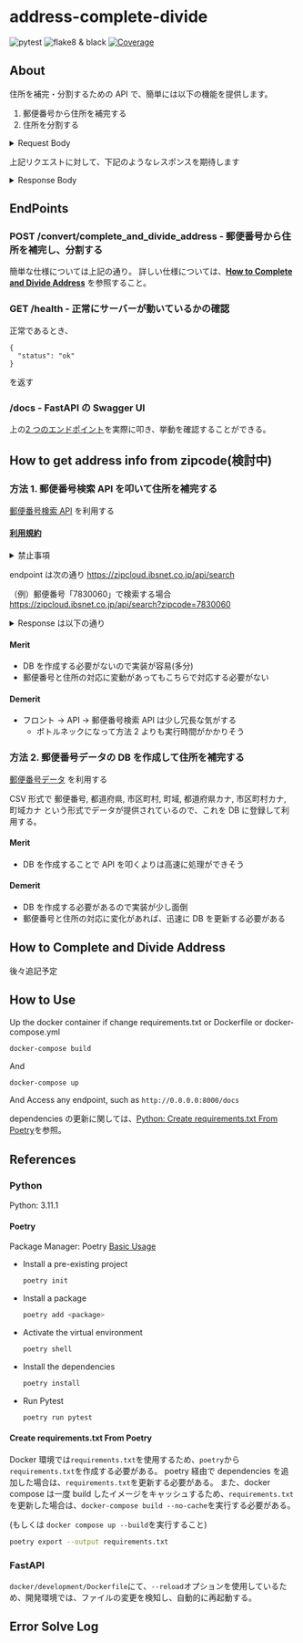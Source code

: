 # address-complete-divide

![pytest](https://github.com/haruboring/address-complete-divide/actions/workflows/pytest.yml/badge.svg)
![flake8 & black](https://github.com/haruboring/address-complete-divide/actions/workflows/linter.yml/badge.svg)
[![Coverage](https://img.shields.io/endpoint?url=https://gist.githubusercontent.com/haruboring/9c19de175b7ce5bcfd2eb2ed26a60d40/raw/pytest-coverage-comment.json)](https://github.com/haruboring/address-complete-divide-api/actions/workflows/pytest.yml)

## About

住所を補完・分割するための API で、簡単には以下の機能を提供します。

1. 郵便番号から住所を補完する
2. 住所を分割する

<details><summary> Request Body </summary>

```json
{
  [
    {
      "zipcode": "105-0011",
      "address": "芝公園４丁目２−８"
    },
    {
      "zipcode": "",
      "address": "東京都千代田区千代田1番1号"
    },
    {
      "zipcode": "1000014",
      "address": "永田町１丁目７−１国会議事堂１２３号室"
    }
  ]
}
```

</details>

上記リクエストに対して、下記のようなレスポンスを期待します

<details><summary> Response Body </summary>

```json
{
	"completed_count": 2,
	"addresses": [
		{
			"prefecture": "東京都",
			"city": "港区",
			"town": "芝公園",
			"house_number": "4-2-8",
			"building_name": "",
			"room_number": ""
		},
		{
			"prefecture": "東京都",
			"city": "千代田区",
			"town": "千代田",
			"house_number": "1-1",
			"building_name": "",
			"room_number": ""
		},
		{
			"prefecture": "東京都",
			"city": "永田町",
			"town": "",
			"house_number": "1-7-1",
			"building_name": "国会議事堂",
			"room_number": "123号室"
		}
	]
}
```

</details>

## EndPoints

### POST /convert/complete_and_divide_address - 郵便番号から住所を補完し、分割する

簡単な仕様については上記の通り。
詳しい仕様については、[**How to Complete and Divide Address**](#how-to-complete-and-divide-address) を参照すること。

### GET /health - 正常にサーバーが動いているかの確認

正常であるとき、

```
{
  "status": "ok"
}
```

を返す

### /docs - FastAPI の Swagger UI

上の[2 つのエンドポイント](#endpoints)を実際に叩き、挙動を確認することができる。

## How to get address info from zipcode(検討中)

### 方法 1. 郵便番号検索 API を叩いて住所を補完する

[郵便番号検索 API](http://zipcloud.ibsnet.co.jp/doc/api) を利用する

#### [利用規約](http://zipcloud.ibsnet.co.jp/rule/api)

<details><summary> 禁止事項 </summary>

> ユーザは、本 API の利用に際して、以下の各号に定める事項を行ってはならないものとします。
>
> 1. 形態の如何を問わず、本規約の定めに反する態様で本 API を利用すること
> 2. 本 API により提供される機能のみを提供することを目的とした対象サイトにおいて本 API を利用すること、およびこれと同視し得るような態様にて対象サイトにて本 API を利用すること
> 3. 法律、規則、条例等の制定法に反する行為、又はそれを勧誘・助長する行為
> 4. 虚偽の情報をコンテンツに掲載し、コンテンツ閲覧者を欺く行為
> 5. 当社または第三者の知的財産権その他の権利を侵害する内容
> 6. 本 API の運営、又はネットワークやシステムを妨害する行為
> 7. 当社が、過度若しくは不適切と判断する商用目的の宣伝・広告行為
> 8. 有害なコンピュータウィルス、コード、ファイル、プログラム等を開示する行為、若しくは開示されている場所について示唆する行為
> 9. 犯罪行為に関わる内容、差別的表現その他公序良俗に反する内容
> 10. アダルトコンテンツ、不潔またはグロテスクなコンテンツ等一般人が不快感を覚える内容その他青少年も含めた不特定多数のユーザによる閲覧に適さない内容
> 11. 選挙の事前運動、選挙運動またはこれらに類似する行為、および公職選挙法に抵触する行為
> 12. その他公序良俗、一般常識に反する行為
> 13. その他当社が不適切であると判断する行為

</details>

endpoint は次の通り https://zipcloud.ibsnet.co.jp/api/search

（例）郵便番号「7830060」で検索する場合
https://zipcloud.ibsnet.co.jp/api/search?zipcode=7830060

<details><summary> Response は以下の通り </summary>

```json
{
	"message": null,
	"results": [
		{
			"address1": "北海道",
			"address2": "美唄市",
			"address3": "上美唄町協和",
			"kana1": "ﾎｯｶｲﾄﾞｳ",
			"kana2": "ﾋﾞﾊﾞｲｼ",
			"kana3": "ｶﾐﾋﾞﾊﾞｲﾁｮｳｷｮｳﾜ",
			"prefcode": "1",
			"zipcode": "0790177"
		},
		{
			"address1": "北海道",
			"address2": "美唄市",
			"address3": "上美唄町南",
			"kana1": "ﾎｯｶｲﾄﾞｳ",
			"kana2": "ﾋﾞﾊﾞｲｼ",
			"kana3": "ｶﾐﾋﾞﾊﾞｲﾁｮｳﾐﾅﾐ",
			"prefcode": "1",
			"zipcode": "0790177"
		}
	],
	"status": 200
}
```

</details>

#### Merit

- DB を作成する必要がないので実装が容易(多分)
- 郵便番号と住所の対応に変動があってもこちらで対応する必要がない

#### Demerit

- フロント -> API -> 郵便番号検索 API は少し冗長な気がする
  - ボトルネックになって方法 2 よりも実行時間がかかりそう

### 方法 2. 郵便番号データの DB を作成して住所を補完する

[郵便番号データ](http://zipcloud.ibsnet.co.jp/) を利用する

CSV 形式で
郵便番号, 都道府県, 市区町村, 町域, 都道府県カナ, 市区町村カナ, 町域カナ
という形式でデータが提供されているので、これを DB に登録して利用する。

#### Merit

- DB を作成することで API を叩くよりは高速に処理ができそう

#### Demerit

- DB を作成する必要があるので実装が少し面倒
- 郵便番号と住所の対応に変化があれば、迅速に DB を更新する必要がある

## How to Complete and Divide Address

後々追記予定

## How to Use

Up the docker container
if change requirements.txt or Dockerfile or docker-compose.yml

```bash
docker-compose build
```

And

```bash
docker-compose up
```

And Access any endpoint, such as `http://0.0.0.0:8000/docs`

dependencies の更新に関しては、[Python: Create requirements.txt From Poetry](#create-requirementstxt-from-poetry)を参照。

## References

### Python

Python: 3.11.1

#### Poetry

Package Manager: Poetry [Basic Usage](https://python-poetry.org/docs/basic-usage/)

- Install a pre-existing project

  ```bash
  poetry init
  ```

- Install a package

  ```bash
  poetry add <package>
  ```

- Activate the virtual environment

  ```bash
  poetry shell
  ```

- Install the dependencies

  ```bash
  poetry install
  ```

- Run Pytest

  ```bash
  poetry run pytest
  ```

#### Create requirements.txt From Poetry

Docker 環境では`requirements.txt`を使用するため、`poetry`から`requirements.txt`を作成する必要がある。
poetry 経由で dependencies を追加した場合は、`requirements.txt`を更新する必要がある。
また、docker compose は一度 build したイメージをキャッシュするため、`requirements.txt`を更新した場合は、`docker-compose build --no-cache`を実行する必要がある。

(もしくは `docker compose up --build`を実行すること)

```bash
poetry export --output requirements.txt
```

### FastAPI

`docker/development/Dockerfile`にて、`--reload`オプションを使用しているため、開発環境では、ファイルの変更を検知し、自動的に再起動する。

## Error Solve Log
